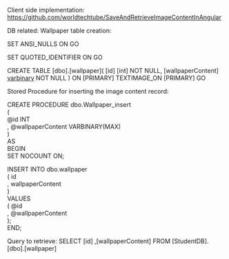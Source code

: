 Client side implementation: https://github.com/worldtechtube/SaveAndRetrieveImageContentInAngular

DB related:
Wallpaper table creation:


SET ANSI_NULLS ON
GO

SET QUOTED_IDENTIFIER ON
GO

CREATE TABLE [dbo].[wallpaper](
	[id] [int] NOT NULL,
	[wallpaperContent] [varbinary](max) NOT NULL
) ON [PRIMARY] TEXTIMAGE_ON [PRIMARY]
GO


Stored Procedure for inserting the image content record:

CREATE PROCEDURE dbo.Wallpaper_insert  
(    
  @id INT   
, @wallpaperContent VARBINARY(MAX)    
)    
AS    
BEGIN    
  SET NOCOUNT ON;    
    
  INSERT INTO dbo.wallpaper    
  ( id    
  , wallpaperContent    
  )    
  VALUES    
  ( @id    
  , @wallpaperContent    
  );    
END;

Query to retrieve:
SELECT [id]
      ,[wallpaperContent]
  FROM [StudentDB].[dbo].[wallpaper]

